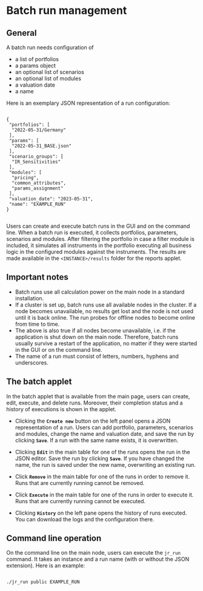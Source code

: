 # Batch run management

## General

A batch run needs configuration of

 - a list of portfolios
 - a params object
 - an optional list of scenarios
 - an optional list of modules
 - a valuation date
 - a name

Here is an exemplary JSON representation of a run configuration:

```

{
 "portfolios": [
  "2022-05-31/Germany"
 ],
 "params": [
  "2022-05-31_BASE.json"
 ],
 "scenario_groups": [
  "IR_Sensitivities"
 ],
 "modules": [
  "pricing",
  "common_attributes",
  "params_assignment"
 ],
 "valuation_date": "2023-05-31",
 "name": "EXAMPLE_RUN"
}


```

Users can create and execute batch runs in the GUI and on the command line. When a batch run is executed, it collects portfolios, parameters, scenarios and modules. After filtering the portfolio in case a filter module is included, it simulates all instruments in the portfolio executing all business logic in the configured modules against the instruments. The results are made available in the `<INSTANCE>/results` folder for the reports applet.

## Important notes

 - Batch runs use all calculation power on the main node in a standard installation.
 - If a cluster is set up, batch runs use all available nodes in the cluster. If a node becomes unavailable, no results get lost and the node is not used until it is back online. The run probes for offline nodes to become online from time to time.
 - The above is also true if all nodes become unavailable, i.e. if the application is shut down on the main node. Therefore, batch runs usually survive a restart of the application, no matter if they were started in the GUI or on the command line.
 - The name of a run must consist of letters, numbers, hyphens and underscores.

## The batch applet

In the batch applet that is available from the main page, users can create, edit, execute, and delete runs. Moreover, their completion status and a history of executions is shown in the applet.

 - Clicking the **`Create new`** button on the left panel opens a JSON representation of a run. Users can add portfolio, parameters, scenarios and modules, change the name and valuation date, and save the run by clicking **`Save`**. If a run with the same name exists, it is overwritten.

 - Clicking **`Edit`** in the main table for one of the runs opens the run in the JSON editor. Save the run by clicking **`Save`**. If you have changed the name, the run is saved under the new name, overwriting an existing run.

 - Click **`Remove`** in the main table for one of the runs in order to remove it. Runs that are currently running cannot be removed.

 - Click **`Execute`** in the main table for one of the runs in order to execute it. Runs that are currently running cannot be executed.

 - Clicking **`History`** on the left pane opens the history of runs executed. You can download the logs and the configuration there.

## Command line operation

On the command line on the main node, users can execute the `jr_run` command. It takes an instance and a run name (with or without the JSON extension). Here is an example:

```

./jr_run public EXAMPLE_RUN


```
